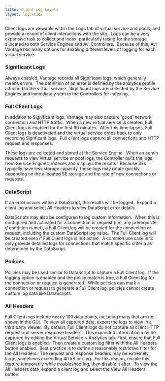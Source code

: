 ```yaml
---
title: Client Log Levels
layout: layout162
---
```

Client logs are viewable within the Logs tab of virtual service and pools, and provide a record of client interactions with the site.  Logs can be a very expensive task to collect and index, particularly taxing for the storage allocated to both Service Engines and Avi Controllers.  Because of this, Avi Vantage has many options for enabling different levels of logging for each virtual service.

### Significant Logs

Always enabled, Vantage records all Significant logs, which generally means errors.  The definition of an error is defined by the analytics profile attached to the virtual service.  Significant logs are collected by the Service Engines and immediately sent to the Controllers for indexing.

### Full Client Logs

In addition to Significant logs, Vantage may also capture 'good' network connection and HTTP traffic.  When a new virtual service is created, Full Client logs is enabled for the first 60 minutes.  After this time lapses, Full Client logs is deactivated and the virtual service drops back to only recording Signficant logs.  Full client logs capture all connections and HTTP request and responses.

These logs are collected and stored at the Service Engine.  When an admin requests to view virtual service or pool logs, the Controller pulls the logs from Service Engines, indexes and displays the results.  Because SEs typically have less storage capacity, these logs may rotate quickly depending on the allocated SE storage and the rate of new connections or requests.

### DataScript

If an error occurs within a DataScript, the results will be logged.  Expand a client log and select All Headers to view DataScript error details.

DataScripts may also be configured to log custom information.  When this is configured and activated for a connection or request (i.e., any prerequisite *if* condition is met), a Full Client log will be created for the connection or request, including the custom DataScript log value.  The Full Client log will be created even if Full Client logs is not active.  A common use case is to only provide detailed logs for connections that match specific criteria as determined by the DataScript.

### Policies

Policies may be used similar to DataScript to capture a Full Client log.  If the logging option is enabled and the policy match is true, a Full Client log for the connection or request is generated.  While policies can mark a connection or request to generate a Full Client log, policies cannot create custom log data like DataScripts.

### All Headers

Full Client logs include nearly 100 data points, including many that are not shown in the GUI.  To view all captured data, export the logs to view in a third party viewer.  By default, Full Client logs do not capture all client HTTP request and server response headers.  This expanded information may be captured by editing the Virtual Service > Analytics tab. First, ensure that Full Client logs is enabled.  Then create a custom log filter with the All Headers button enabled.  Best practice is to define a reasonably restrictive filter for the All Headers.  The request and response headers may be extremely large, sometimes exceeding 40 kB per log.  For this reason, enable this feature temporarily while troubleshooting, then disable it after.  To view the All Headers data, expand a client log and select the View All Headers button.
